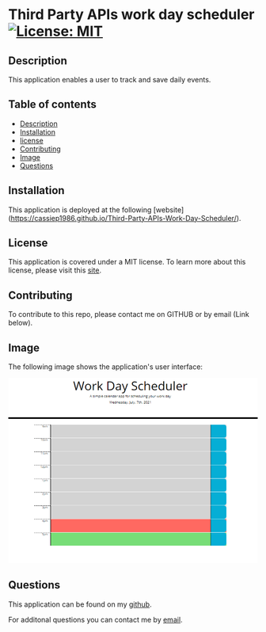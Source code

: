 # Third Party APIs work day scheduler [![License: MIT](https://img.shields.io/badge/License-MIT-yellow.svg)](https://opensource.org/licenses/MIT) 

## Description
This application enables a user to track and save daily events. 

## Table of contents
- [Description](#Description)
- [Installation](#Installation)
- [license](#license) 
- [Contributing](#Contributing)
- [Image](#Image)
- [Questions](#Questions)

## Installation
This application is deployed at the following [website] (https://cassiep1986.github.io/Third-Party-APIs-Work-Day-Scheduler/).

## License

This application is covered under a MIT license. 
To learn more about this license, please visit this [site](https://choosealicense.com/licenses/mit/).

## Contributing
To contribute to this repo, please contact me on GITHUB or by email (Link below).


## Image 

The following image shows the application's user interface:

![Scheduler Image](./image.png)

## Questions
This application can be found on my [github](https://www.github.com/cassiep1986?tab=repositories/).

For additonal questions you can contact me by [email](mailto:cassiep1986@gmail.com).